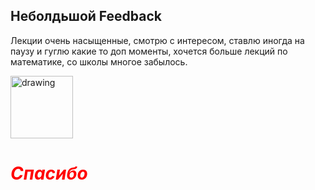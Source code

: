 ## Неболдьшой Feedback ##
Лекции очень насыщенные, смотрю с интересом, ставлю иногда на паузу и гуглю какие то доп моменты, хочется больше лекций по математике, со школы многое забылось.

<img src="https://vgif.ru/gifs/160/vgif-ru-33132.gif" alt="drawing" width="100"/>

<span style="color:red">

# ***Спасибо*** </span>